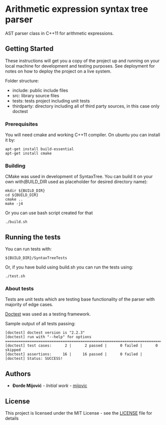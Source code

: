 # Arithmetic expression syntax tree parser

AST parser class in C++11 for arithmetic expressions.

## Getting Started

These instructions will get you a copy of the project up and running on your local machine for development and testing purposes. See deployment for notes on how to deploy the project on a live system.

Folder structure:
* include: public include files
* src: library source files
* tests: tests project including unit tests
* thirdparty: directory including all of third party sources, in this case only doctest

### Prerequisites

You will need cmake and working C++11 compiler. On ubuntu you can install it by:

```
apt-get install build-essential
apt-get install cmake
```

### Building

CMake was used in development of SyntaxTree. You can build it on your own with(BUILD_DIR used as placeholder for desired directory name):

```
mkdir ${BUILD_DIR}
cd ${BUILD_DIR}
cmake ..
make -j4
```

Or you can use bash script created for that

```
./build.sh
```

## Running the tests

You can run tests with:
```
${BUILD_DIR}/SyntaxTreeTests
```


Or, if you have build using build.sh you can run the tests using:
```
./test.sh
```

### About tests

Tests are unit tests which are testing base functionality of the parser with majority of edge cases.

[Doctest](https://github.com/onqtam/doctest) was used as a testing framework. 

Sample output of all tests passing:

```
[doctest] doctest version is "2.2.3"
[doctest] run with "--help" for options
===============================================================================
[doctest] test cases:      2 |      2 passed |      0 failed |      0 skipped
[doctest] assertions:     16 |     16 passed |      0 failed |
[doctest] Status: SUCCESS!
``` 


## Authors

* **Đorđe Mijović** - *Initial work* - [mijovic](https://github.com/mijovic)

## License

This project is licensed under the MIT License - see the [LICENSE](LICENSE) file for details
